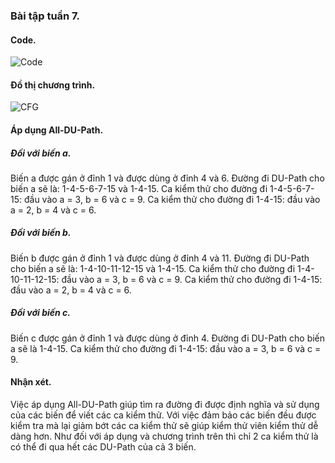 ### Bài tập tuần 7.

#### Code.
![Code](https://github.com/hoangbd58/int3117-2016/blob/master/NguyenDuyHieu/BT3/img/Code.jpg)

#### Đồ thị chương trình.
![CFG](https://github.com/hoangbd58/int3117-2016/blob/master/NguyenDuyHieu/BT3/img/CFG.jpg)

#### Áp dụng All-DU-Path.
##### Đối với biến a.
Biến a được gán ở đỉnh 1 và được dùng ở đỉnh 4 và 6. Đường đi DU-Path cho biến a sẽ là: 1-4-5-6-7-15 và 1-4-15.
Ca kiểm thử cho đường đi 1-4-5-6-7-15: đầu vào a = 3, b = 6 và c = 9.
Ca kiểm thử cho đường đi 1-4-15: đầu vào a = 2, b = 4 và c = 6.
##### Đối với biến b.
Biến b được gán ở đỉnh 1 và được dùng ở đỉnh 4 và 11. Đường đi DU-Path cho biến a sẽ là: 1-4-10-11-12-15 và 1-4-15.
Ca kiểm thử cho đường đi 1-4-10-11-12-15: đầu vào a = 3, b = 6 và c = 9.
Ca kiểm thử cho đường đi 1-4-15: đầu vào a = 2, b = 4 và c = 6.
##### Đối với biến c.
Biến c được gán ở đỉnh 1 và được dùng ở đỉnh 4. Đường đi DU-Path cho biến a sẽ là 1-4-15.
Ca kiểm thử cho đường đi 1-4-15: đầu vào a = 3, b = 6 và c = 9.

#### Nhận xét.
Việc áp dụng All-DU-Path giúp tìm ra đường đi được định nghĩa và sử dụng của các biến để viết các ca kiểm thử. Với việc đảm bảo các biến đều được kiểm tra mà lại giảm bớt các ca kiểm thử sẽ giúp kiểm thử viên kiểm thử dễ dàng hơn. Như đối với áp dụng và chương trình trên thì chỉ 2 ca kiểm thử là có thể đi qua hết các DU-Path của cả 3 biến.
